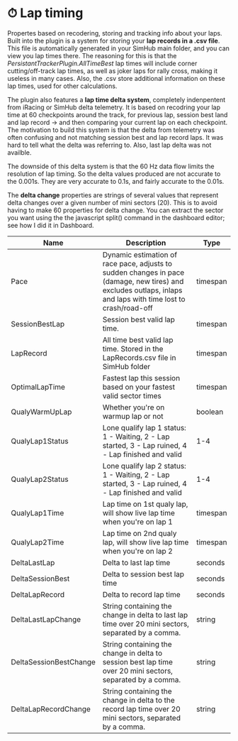 # ⏱ Lap timing

Propertes based on recodering, storing and tracking info about your laps. Built into the plugin is a system for storing your **lap records in a .csv file**. This file is automatically generated in your SimHub main folder, and you can view you lap times there. The reasoning for this is that the _PersistantTrackerPlugin.AllTimeBest_ lap times will include corner cutting/off-track lap times, as well as joker laps for rally cross, making it useless in many cases. Also, the .csv store additional information on these lap times, used for other calculations.&#x20;

The plugin also features a **lap time delta system**, completely indenpentent from iRacing or SimHub delta telemetry. It is based on recodring your lap time at 60 checkpoints around the track, for previous lap, session best land and lap record -> and then comparing your current lap on each checkpoint. The motivation to build this system is that the delta from telemetry was often confusing and not matching session best and lap record laps. It was hard to tell what the delta was referring to. Also, last lap delta was not availble.&#x20;

The downside of this delta system is that the 60 Hz data flow limits the resolution of lap timing. So the delta values produced are not accurate to the 0.001s. They are very accurate to 0.1s, and fairly accurate to the 0.01s.&#x20;

The **delta change** properties are strings of several values that represent delta changes over a given number of mini sectors (20). This is to avoid having to make 60 properties for delta change. You can extract the sector you want using the the javascript split() command in the dashboard editor; see how I did it in Dashboard.

| Name                   | Description                                                                                                                                                   | Type     |
| ---------------------- | ------------------------------------------------------------------------------------------------------------------------------------------------------------- | -------- |
| Pace                   | Dynamic estimation of race pace, adjusts to sudden changes in pace (damage, new tires) and excludes outlaps, inlaps and laps with time lost to crash/road-off | timespan |
| SessionBestLap         | Session best valid lap time.                                                                                                                                  | timespan |
| LapRecord              | All time best valid lap time. Stored in the LapRecords.csv file in SimHub folder                                                                              | timespan |
| OptimalLapTime         | Fastest lap this session based on your fastest valid sector times                                                                                             | timespan |
| QualyWarmUpLap         | Whether you're on warmup lap or not                                                                                                                           | boolean  |
| QualyLap1Status        | Lone qualify lap 1 status: 1 - Waiting, 2 - Lap started, 3 - Lap ruined, 4 - Lap finished and valid                                                           | 1-4      |
| QualyLap2Status        | Lone qualify lap 2 status: 1 - Waiting, 2 - Lap started, 3 - Lap ruined, 4 - Lap finished and valid                                                           | 1-4      |
| QualyLap1Time          | Lap time on 1st qualy lap, will show live lap time when you're on lap 1                                                                                       | timespan |
| QualyLap2Time          | Lap time on 2nd qualy lap, will show live lap time when you're on lap 2                                                                                       | timespan |
| DeltaLastLap           | Delta to last lap time                                                                                                                                        | seconds  |
| DeltaSessionBest       | Delta to session best lap time                                                                                                                                | seconds  |
| DeltaLapRecord         | Delta to record lap time                                                                                                                                      | seconds  |
| DeltaLastLapChange     | String containing the change in delta to last lap time over 20 mini sectors, separated by a comma.                                                            | string   |
| DeltaSessionBestChange | String containing the change in delta to session best lap time over 20 mini sectors, separated by a comma.                                                    | string   |
| DeltaLapRecordChange   | String containing the change in delta to the record lap time over 20 mini sectors, separated by a comma.                                                      | string   |

